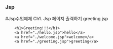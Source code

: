 ### Jsp 
#Jsp수업예제
Ch1. Jsp 페이지 출력하기
greeting.jsp
```
  	<h1>Greeting!!!</h1>
	<a href="./hello.jsp">hello</a>
	<a href="./welcome.jsp">welcome</a>
	<a href="./greeting.jsp">greeting</a>
```

